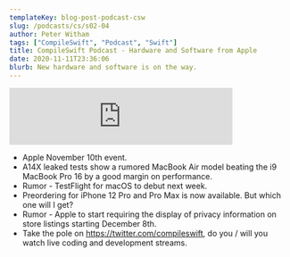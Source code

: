 ```yaml
---
templateKey: blog-post-podcast-csw
slug: /podcasts/cs/s02-04
author: Peter Witham
tags: ["CompileSwift", "Podcast", "Swift"]
title: CompileSwift Podcast - Hardware and Software from Apple
date: 2020-11-11T23:36:06
blurb: New hardware and software is on the way.
---
```


<iframe src="https://anchor.fm/compileswift/embed/episodes/News-on-hardware-and-software-coming-next-week-em67ft" height="102px" width="400px" frameborder="0" scrolling="no"></iframe>

- Apple November 10th event.
- A14X leaked tests show a rumored MacBook Air model beating the i9 MacBook Pro 16 by a good margin on performance.
- Rumor - TestFlight for macOS to debut next week.
- Preordering for iPhone 12 Pro and Pro Max is now available. But which one will I get?
- Rumor - Apple to start requiring the display of privacy information on store listings starting December 8th.
- Take the pole on https://twitter.com/compileswift, do you / will you watch live coding and development streams.